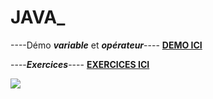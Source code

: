 # JAVA_ 

----Démo ***variable*** et ***opérateur***----
[**DEMO ICI**](https://github.com/aurelie661/JAVA_/tree/main/firstProject/src/Demo)

----***Exercices***----
[**EXERCICES ICI**](https://github.com/aurelie661/JAVA_/tree/main/firstProject/src/exercices)

![](../Assets/Java.svg)
